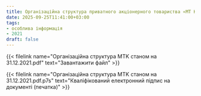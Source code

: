 ```yaml
---
title: Організаційна структура приватного акціонерного товариства «МТ Консалтінг» станом 31.12.2021 р.
date: 2025-09-25T11:41:00+03:00
tags:
- особлива інформація
- 2021
draft: false
---
```


{{< filelink name="Організаційна структура MTK станом на 31.12.2021.pdf" text="Завантажити файл" >}}

{{< filelink name="Організаційна структура MTK станом на 31.12.2021.pdf.p7s" text="Кваліфікований електронний підпис на документі (печатка)" >}}
